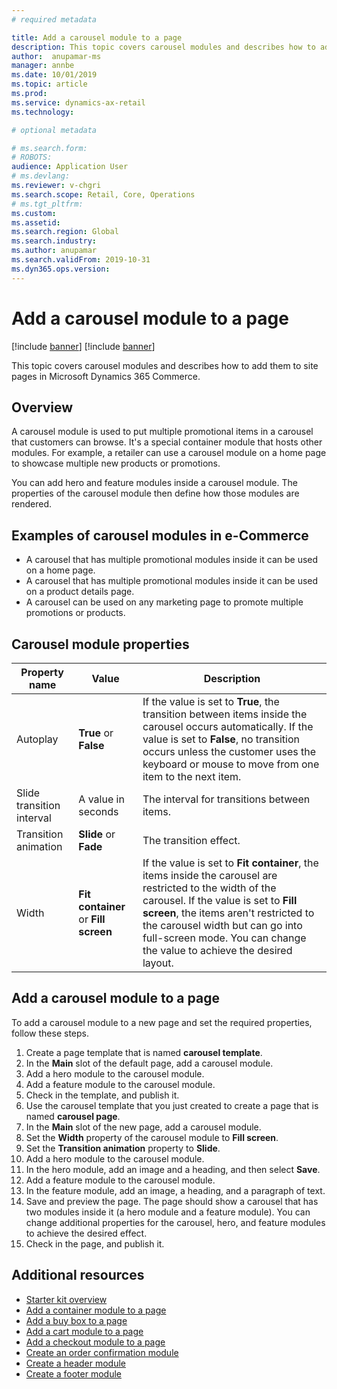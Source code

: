 ```yaml
---
# required metadata

title: Add a carousel module to a page 
description: This topic covers carousel modules and describes how to add them to site pages in Microsoft Dynamics 365 Commerce.
author:  anupamar-ms
manager: annbe
ms.date: 10/01/2019
ms.topic: article
ms.prod: 
ms.service: dynamics-ax-retail
ms.technology: 

# optional metadata

# ms.search.form: 
# ROBOTS: 
audience: Application User
# ms.devlang: 
ms.reviewer: v-chgri
ms.search.scope: Retail, Core, Operations
# ms.tgt_pltfrm: 
ms.custom: 
ms.assetid: 
ms.search.region: Global
ms.search.industry: 
ms.author: anupamar
ms.search.validFrom: 2019-10-31
ms.dyn365.ops.version: 
---
```


# Add a carousel module to a page

[!include [banner](includes/preview-banner.md)]
[!include [banner](includes/banner.md)]

This topic covers carousel modules and describes how to add them to site pages in Microsoft Dynamics 365 Commerce.

## Overview

A carousel module is used to put multiple promotional items in a carousel that customers can browse. It's a special container module that hosts other modules. For example, a retailer can use a carousel module on a home page to showcase multiple new products or promotions.

You can add hero and feature modules inside a carousel module. The properties of the carousel module then define how those modules are rendered.

## Examples of carousel modules in e-Commerce

- A carousel that has multiple promotional modules inside it can be used on a home page.
- A carousel that has multiple promotional modules inside it can be used on a product details page.
- A carousel can be used on any marketing page to promote multiple promotions or products.

## Carousel module properties

| Property name             | Value                                | Description |
|---------------------------|--------------------------------------|-------------|
| Autoplay                  | **True** or **False**                | If the value is set to **True**, the transition between items inside the carousel occurs automatically. If the value is set to **False**, no transition occurs unless the customer uses the keyboard or mouse to move from one item to the next item. |
| Slide transition interval | A value in seconds                   | The interval for transitions between items. |
| Transition animation      | **Slide** or **Fade**                | The transition effect. |
| Width                     | **Fit container** or **Fill screen** | If the value is set to **Fit container**, the items inside the carousel are restricted to the width of the carousel. If the value is set to **Fill screen**, the items aren't restricted to the carousel width but can go into full-screen mode. You can change the value to achieve the desired layout. |

## Add a carousel module to a page

To add a carousel module to a new page and set the required properties, follow these steps.

1. Create a page template that is named **carousel template**.
1. In the **Main** slot of the default page, add a carousel module.
1. Add a hero module to the carousel module.
1. Add a feature module to the carousel module.
1. Check in the template, and publish it. 
1. Use the carousel template that you just created to create a page that is named **carousel page**.
1. In the **Main** slot of the new page, add a carousel module.
1. Set the **Width** property of the carousel module to **Fill screen**. 
1. Set the **Transition animation** property to **Slide**.
1. Add a hero module to the carousel module.
1. In the hero module, add an image and a heading, and then select **Save**.
1. Add a feature module to the carousel module.
1. In the feature module, add an image, a heading, and a paragraph of text.
1. Save and preview the page. The page should show a carousel that has two modules inside it (a hero module and a feature module). You can change additional properties for the carousel, hero, and feature modules to achieve the desired effect.
1. Check in the page, and publish it.

## Additional resources

- [Starter kit overview](starter-kit-overview.md)
- [Add a container module to a page](add-container-module.md)
- [Add a buy box to a page](add-buy-box.md)
- [Add a cart module to a page](add-cart-module.md)
- [Add a checkout module to a page](add-checkout-module.md)
- [Create an order confirmation module](order-confirmation-module.md)
- [Create a header module](author-header-module.md)
- [Create a footer module](author-footer-module.md)
